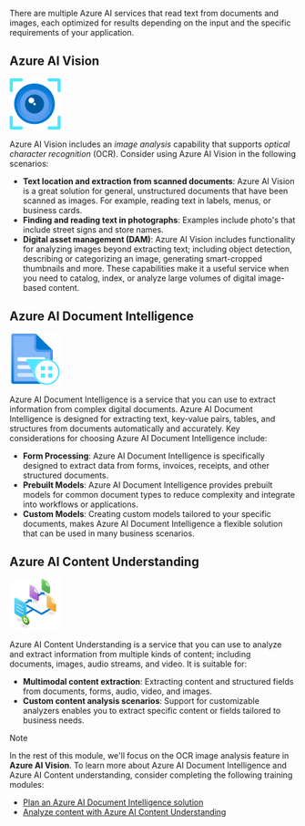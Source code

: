 There are multiple Azure AI services that read text from documents and images, each optimized for results depending on the input and the specific requirements of your application.

## Azure AI Vision

![Azure AI Vision icon](../media/ai-vision.png)

Azure AI Vision includes an *image analysis* capability that supports *optical character recognition* (OCR). Consider using Azure AI Vision in the following scenarios:

- **Text location and extraction from scanned documents**: Azure AI Vision is a great solution for general, unstructured documents that have been scanned as images. For example, reading text in labels, menus, or business cards.
- **Finding and reading text in photographs**: Examples include photo's that include street signs and store names.
- **Digital asset management (DAM)**: Azure AI Vision includes functionality for analyzing images beyond extracting text; including object detection, describing or categorizing an image, generating smart-cropped thumbnails and more. These capabilities make it a useful service when you need to catalog, index, or analyze large volumes of digital image-based content.

## Azure AI Document Intelligence

![Azure AI Document Intelligence icon](../media/document-intelligence.png)

Azure AI Document Intelligence is a service that you can use to extract information from complex digital documents. Azure AI Document Intelligence is designed for extracting text, key-value pairs, tables, and structures from documents automatically and accurately. Key considerations for choosing Azure AI Document Intelligence include:

- **Form Processing**: Azure AI Document Intelligence is specifically designed to extract data from forms, invoices, receipts, and other structured documents.
- **Prebuilt Models**: Azure AI Document Intelligence provides prebuilt models for common document types to reduce complexity and integrate into workflows or applications.
- **Custom Models**: Creating custom models tailored to your specific documents, makes Azure AI Document Intelligence a flexible solution that can be used in many business scenarios.

## Azure AI Content Understanding

![Azure AI Content Understanding icon](../media/content-understanding.png)

Azure AI Content Understanding is a service that you can use to analyze and extract information from multiple kinds of content; including documents, images, audio streams, and video. It is suitable for:

- **Multimodal content extraction**: Extracting content and structured fields from documents, forms, audio, video, and images.
- **Custom content analysis scenarios**: Support for customizable analyzers enables you to extract specific content or fields tailored to business needs.

> [!NOTE]
> In the rest of this module, we'll focus on the OCR image analysis feature in **Azure AI Vision**. To learn more about Azure AI Document Intelligence and Azure AI Content understanding, consider completing the following training modules:
>
> - [Plan an Azure AI Document Intelligence solution](/training/modules/plan-form-recognizer-solution/)
> - [Analyze content with Azure AI Content Understanding](/training/modules/analyze-content-ai/)
